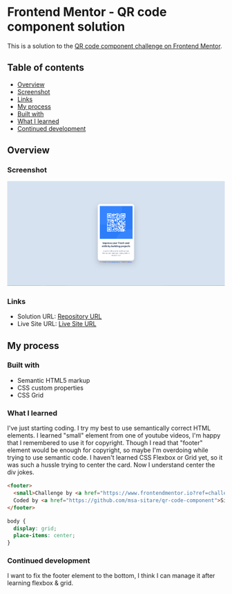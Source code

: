 # Frontend Mentor - QR code component solution

This is a solution to the [QR code component challenge on Frontend Mentor](https://www.frontendmentor.io/challenges/qr-code-component-iux_sIO_H).

## Table of contents

  - [Overview](#overview)
  - [Screenshot](#screenshot)
  - [Links](#links)
  - [My process](#my-process)
  - [Built with](#built-with)
  - [What I learned](#what-i-learned)
  - [Continued development](#continued-development)


## Overview

### Screenshot

![qr-code](qr-code-desktop.PNG)


### Links

- Solution URL: [Repository URL](https://your-solution-url.com)
- Live Site URL: [Live Site URL](https://msa-sitare.github.io/qr-code-component/)


## My process

### Built with

- Semantic HTML5 markup
- CSS custom properties
- CSS Grid


### What I learned

I've just starting coding. I try my best to use semantically correct HTML elements. I learned "small" element from one of youtube videos, I'm happy that I remembered to use it for copyright. Though I read that "footer" element would be enough for copyright, so maybe I'm overdoing while trying to use semantic code. I haven't learned CSS Flexbox or Grid yet, so it was such a hussle trying to center the card. Now I understand center the div jokes.

```html
<footer>
  <small>Challenge by <a href="https://www.frontendmentor.io?ref=challenge" target="_blank">Frontend Mentor</a>. 
  Coded by <a href="https://github.com/msa-sitare/qr-code-component">Sitare</a>.</small>
</footer>
```
```css
body {
  display: grid;
  place-items: center;
}
```


### Continued development

I want to fix the footer element to the bottom, I think I can manage it after learning flexbox & grid.
